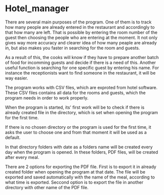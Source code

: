 # Hotel_manager

There are several main purposes of the program. One of them is to track how
many people are already entered in the restaurant and accordingly to that
how many are left. That is possible by entering the room number of the guest 
then choosing the people who are entering at the moment. It not only gives
way more accuracy and clearer idea of how many peaple are already in, 
but also makes you faster in searching for the room and guests. 

As a result of this, the cooks will know if they have to prepare another 
batch of food for incomming guests and decide if there is a need of
this. Another useful function is searching for one specific guest by entering 
his name. For instance the receptionists want to find someone in the restaurant, 
it will be way easier. 

The program works with CSV files, which are exproted from hotel software. 
These CSV files contains all data for the rooms and guests, which 
the program needs in order to work properly. 

When the program is started, its' first work will be to check if there is already 
created file in the directory, which is set when opening the program for the first
time. 

If there is no chosen directory or the program is used for the first time, it asks
the user to choose one and from that moment it will be used as a default. 

In that directory folders with date as a folders name will be created every day
when the program is opened. In these folders, PDF files, will be created after
every meal. 

There are 2 options for exporting the PDF file. First is to export it in already 
created folder when opening the program at that date. The file will be exported 
and saved automatically with the name of the meal, according to what time is 
exported. Seccond option is to export the file in another directory with other 
name of the PDF file. 
